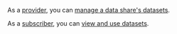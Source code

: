 
As a [provider](hdx1681040827922.md), you can [manage a data share's datasets](rfg1681040443995.md).

As a [subscriber](hdx1681040827922.md), you can [view and use datasets](hfx1686247226223.md).

